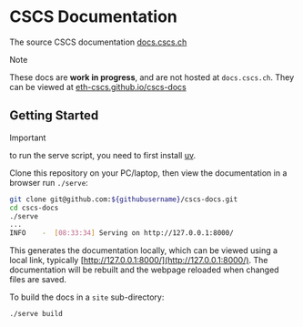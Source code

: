 # CSCS Documentation

The source CSCS documentation [docs.cscs.ch](httpa://docs.cscs.ch)

> [!NOTE]
> These docs are **work in progress**, and are not hosted at `docs.cscs.ch`.
> They can be viewed at [eth-cscs.github.io/cscs-docs](https://eth-cscs.github.io/cscs-docs)

## Getting Started

> [!IMPORTANT]
> to run the serve script, you need to first install [uv](https://docs.astral.sh/uv/getting-started/installation/).

Clone this repository on your PC/laptop, then view the documentation in a browser run `./serve`:
```bash
git clone git@github.com:${githubusername}/cscs-docs.git
cd cscs-docs
./serve
...
INFO    -  [08:33:34] Serving on http://127.0.0.1:8000/
```
This generates the documentation locally, which can be viewed using a local link, typically [http://127.0.0.1:8000/](http://127.0.0.1:8000/). The documentation will be rebuilt and the webpage reloaded when changed files are saved.

To build the docs in a `site` sub-directory:
```bash
./serve build
```

